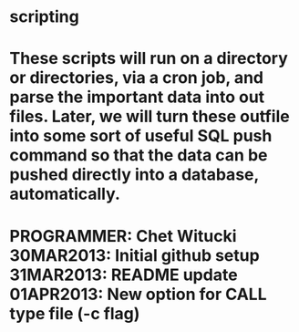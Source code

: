 scripting
=========
These scripts will run on a directory or directories, via a cron job, and parse the important data into out files. Later, we will turn these outfile into some sort of useful SQL push command so that the data can be pushed directly into a database, automatically.
=========
PROGRAMMER: Chet Witucki
30MAR2013:	Initial github setup
31MAR2013:	README update
01APR2013:	New option for CALL type file (-c flag)
=========

